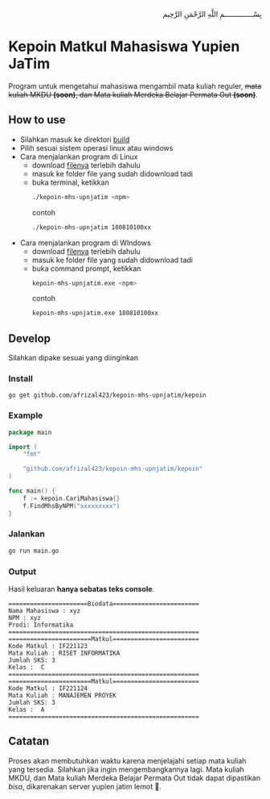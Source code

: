 <p align="right">
بِسْــــــــــــــمِ اللَّهِ الرَّحْمَنِ الرَّحِيم 
</p>

# Kepoin Matkul Mahasiswa Yupien JaTim
Program untuk mengetahui mahasiswa mengambil mata kuliah reguler, <s>mata kuliah MKDU <b>(soon)</b>, dan Mata kuliah Merdeka Belajar Permata Out <b>(soon)</b></s>.

## How to use
- Silahkan masuk ke direktori [build](/build)
- Pilih sesuai sistem operasi linux atau windows
- Cara menjalankan program di Linux
	- download [filenya](https://github.com/afrizal423/kepoin-mhs-upnjatim/raw/master/build/linux/kepoin-mhs-upnjatim) terlebih dahulu
	- masuk ke folder file yang sudah didownload tadi
	- buka terminal, ketikkan
		```sh
		./kepoin-mhs-upnjatim <npm>
		```
		contoh
		```sh
		./kepoin-mhs-upnjatim 180810100xx
		```
- Cara menjalankan program di WIndows
	- download [filenya](https://github.com/afrizal423/kepoin-mhs-upnjatim/raw/master/build/windows/kepoin-mhs-upnjatim.exe) terlebih dahulu
	- masuk ke folder file yang sudah didownload tadi
	- buka command prompt, ketikkan
		```sh
		kepoin-mhs-upnjatim.exe <npm>
		```
		contoh
		```sh
		kepoin-mhs-upnjatim.exe 180810100xx
		```
## Develop
Silahkan dipake sesuai yang diinginkan

### Install
```
go get github.com/afrizal423/kepoin-mhs-upnjatim/kepoin
```

### Example

```go
package main

import (
	"fmt"

	"github.com/afrizal423/kepoin-mhs-upnjatim/kepoin"
)

func main() {
	f := kepoin.CariMahasiswa{}
	f.FindMhsByNPM("xxxxxxxxx")
}
```

### Jalankan
```sh
go run main.go
```
### Output
Hasil keluaran <b>hanya sebatas teks console</b>.
```
======================Biodata========================
Nama Mahasiswa : xyz
NPM : xyz
Prodi: Informatika
=====================================================
=======================Matkul========================
Kode Matkul : IF221123
Mata Kuliah : RISET INFORMATIKA
Jumlah SKS: 3
Kelas :  C
=====================================================
=======================Matkul========================
Kode Matkul : IF221124
Mata Kuliah : MANAJEMEN PROYEK
Jumlah SKS: 3
Kelas :  A
=====================================================

```

## Catatan
Proses akan membutuhkan waktu karena menjelajahi setiap mata kuliah yang tersedia.
Silahkan jika ingin mengembangkannya lagi.
Mata kuliah MKDU, dan Mata kuliah Merdeka Belajar Permata Out tidak dapat dipastikan <i>bisa</i>, dikarenakan server yupien jatim lemot :hand_over_mouth:.